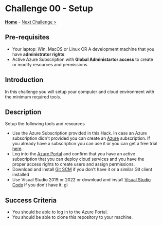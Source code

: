 # Challenge 00 - Setup

**[Home](../README.md)** - [Next Challenge >](./Challenge_01.md)

## Pre-requisites

- Your laptop: Win, MacOS or Linux OR A development machine that you have **administrator rights**.
- Active Azure Subscription with **Global Administartor access** to create or modify resources and permissions.

## Introduction

In this challenge you will setup your computer and cloud environment with the minimum required tools.

## Description

Setup the following tools and resources

- Use the Azure Subscription provided in this Hack. In case an Azure subscription didn't provided you can create an [Azure](https://azure.microsoft.com/) subscription. If you already have a subscription you can use it or you can get a free trial [here](https://azure.microsoft.com/free/).
- Log into the [Azure Portal](https://portal.azure.com) and confirm that you have an active subscription that you can deploy cloud services and you have the proper access rights to create users and assign permissions.
- Download and install [Git SCM](https://git-scm.com/download) if you don't have it or a similar Git client installed
- Use Visual Studio 2019 or 2022 or download and install [Visual Studio Code](https://code.visualstudio.com) if you don't have it.
gi

## Success Criteria

- You should be able to log in to the Azure Portal.
- You should be able to clone this repository to your machine.